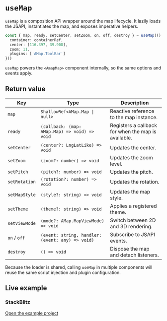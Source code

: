 # `useMap`

`useMap` is a composition API wrapper around the map lifecycle. It lazily loads the JSAPI, instantiates the map, and exposes imperative helpers.

```ts
const { map, ready, setCenter, setZoom, on, off, destroy } = useMap(() => ({
  container: containerRef,
  center: [116.397, 39.908],
  zoom: 11,
  plugins: ['AMap.ToolBar']
}))
```

`useMap` powers the `<AmapMap>` component internally, so the same options and events apply.

## Return value

| Key | Type | Description |
| --- | --- | --- |
| `map` | `ShallowRef<AMap.Map \| null>` | Reactive reference to the map instance. |
| `ready` | `(callback: (map: AMap.Map) => void) => void` | Registers a callback for when the map is available. |
| `setCenter` | `(center?: LngLatLike) => void` | Updates the center. |
| `setZoom` | `(zoom?: number) => void` | Updates the zoom level. |
| `setPitch` | `(pitch?: number) => void` | Updates the pitch. |
| `setRotation` | `(rotation?: number) => void` | Updates the rotation. |
| `setMapStyle` | `(style?: string) => void` | Updates the map style. |
| `setTheme` | `(theme?: string) => void` | Applies a registered theme. |
| `setViewMode` | `(mode?: AMap.MapViewMode) => void` | Switch between 2D and 3D rendering. |
| `on` / `off` | `(event: string, handler: (event: any) => void)` | Subscribe to JSAPI events. |
| `destroy` | `() => void` | Dispose the map and detach listeners. |

Because the loader is shared, calling `useMap` in multiple components will reuse the same script injection and plugin configuration.

## Live example

<ClientOnly>
  <UseMapHookDemo />
</ClientOnly>

<script setup lang="ts">
import UseMapHookDemo from '../examples/hooks/UseMapHookDemo.vue'
</script>

### StackBlitz

[Open the example project](https://stackblitz.com/github/your-org/amap-vue-kit/tree/main/examples/basic)
